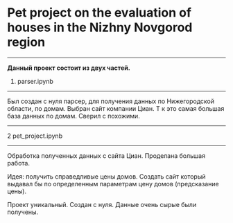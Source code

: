 # Pet project on the evaluation of houses in the Nizhny Novgorod region
___________

**Данный проект состоит из двух частей.**


1. parser.ipynb
_________

Был создан с нуля парсер, для получения данных по Нижегородской области, по домам. 
Выбран сайт компании Циан. Т к это самая большая база данных по домам. Сверил с похожими.
_________

2 pet_project.ipynb
_____________

Обработка полученных данных с сайта Циан.
Проделана большая работа. 

Идея: получить справедливые цены домов.
Создать сайт который выдавал бы по определенным параметрам цену домов (предсказание цены).

Проект уникальный.
Создан с нуля. Данные очень сырые были получены. 
